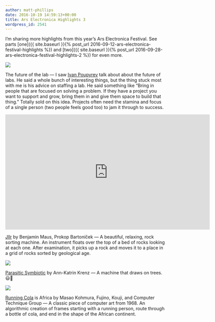 ```yaml
---
author: matt-phillips
date: 2016-10-19 14:59:13+00:00
title: Ars Electronica Highlights 3
wordpress_id: 2541
---
```


I’m sharing more highlights from this year’s Ars Electronica Festival. See parts [one]({{ site.baseurl }}{% post_url 2016-09-12-ars-electronica-festival-highlights %}) and [two]({{ site.baseurl }}{% post_url 2016-09-28-ars-electronica-festival-highlights-2 %}) for even more.

[![](http://librarylab.law.harvard.edu/blog/wp-content/uploads/2016/10/sign.jpg)](http://librarylab.law.harvard.edu/blog/wp-content/uploads/2016/10/sign.jpg)

The future of the lab &mdash; I saw [Ivan Poupyrev](http://www.ivanpoupyrev.com/) talk about about the future of labs. He said a whole bunch of interesting things, but the thing stuck most with me is his advice on staffing a lab. He said something like “Bring in people that are focused on solving a problem. If they have a project you want to support and grow, bring them in and give them space to build that thing.” Totally sold on this idea. Projects often need the stamina and focus of a single person (two people feels good too) to jam it through to success.

<div class="embed-container"><iframe allowfullscreen="" frameborder="0" height="360" mozallowfullscreen="" src="https://player.vimeo.com/video/187993946" webkitallowfullscreen="" width="640"></iframe></div>

[Jllr](http://www.prokopbartonicek.com/jller-ignorance-with-benjamin-maus-2015) by Benjamin Maus, Prokop Bartoníček &mdash; A beautiful, relaxing, rock sorting machine. An instrument floats over the top of a bed of rocks looking at each one. After examination, it picks up a rock and moves it to a place in a grid of rocks sorted by geological age.

[![](http://librarylab.law.harvard.edu/blog/wp-content/uploads/2016/10/tree.jpg)](http://librarylab.law.harvard.edu/blog/wp-content/uploads/2016/10/tree.jpg)

[Parasitic Symbiotic](http://prix2016.aec.at/prixwinner/21177/) by Ann-Katrin Krenz &mdash; A machine that draws on trees. 😃🍃

[![](http://librarylab.law.harvard.edu/blog/wp-content/uploads/2016/10/running.jpg)](http://librarylab.law.harvard.edu/blog/wp-content/uploads/2016/10/running.jpg)

[Running Cola](http://collections.vam.ac.uk/item/O155000/running-cola-is-africa-print-kohmura-masao/) is Africa by Masao Kohmura, Fujino, Kouji, and Computer Technique Group &mdash; A classic piece of computer art from 1968. An algorithmic creation of frames starting with a running person, route through a bottle of cola, and end in the shape of the African continent.
